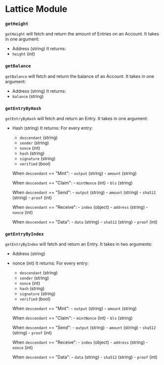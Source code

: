 # Lattice Module

### `getHeight`
`getHeight` will fetch and return the amount of Entries on an Account. It takes in one argument:
- Address (string)
It returns:
- `height` (int)

### `getBalance`
`getBalance` will fetch and return the balance of an Account. It takes in one argument:
- Address (string)
It returns:
- `balance` (string)

### `getEntryByHash`
`getEntryByHash` will fetch and return an Entry. It takes in one argument:
- Hash (string)
It returns:
    For every entry:
    - `descendant` (string)
    - `sender`     (string)
    - `nonce`      (int)
    - `hash`       (string)
    - `signature`  (string)
    - `verified`   (bool)

    When `descendant` == "Mint":
        - `output` (string)
        - `amount` (string)

    When `descendant` == "Claim":
        - `mintNonce` (int)
        - `bls`       (string)

    When `descendant` == "Send":
        - `output` (string)
        - `amount` (string)
        - `sha512` (string)
        - `proof`  (int)

    When `descendant` == "Receive":
        - `index` (object)
            - `address` (string)
            - `nonce`   (int)

    When `descendant` == "Data":
        - `data`   (string)
        - `sha512` (string)
        - `proof`  (int)

### `getEntryByIndex`
`getEntryByIndex` will fetch and return an Entry. It takes in two arguments:
- Address (string)
- nonce (int)
It returns:
    For every entry:
    - `descendant` (string)
    - `sender`     (string)
    - `nonce`      (int)
    - `hash`       (string)
    - `signature`  (string)
    - `verified`   (bool)

    When `descendant` == "Mint":
        - `output` (string)
        - `amount` (string)

    When `descendant` == "Claim":
        - `mintNonce` (int)
        - `bls`       (string)

    When `descendant` == "Send":
        - `output` (string)
        - `amount` (string)
        - `sha512` (string)
        - `proof`  (int)

    When `descendant` == "Receive":
        - `index` (object)
            - `address` (string)
            - `nonce`   (int)

    When `descendant` == "Data":
        - `data`   (string)
        - `sha512` (string)
        - `proof`  (int)
